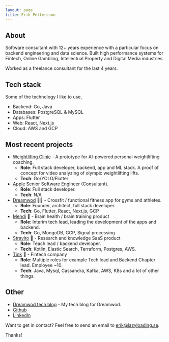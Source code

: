 ```yaml
---
layout: page
title: Erik Pettersson
---
```


## About 

Software consultant with 12+ years experience with a particular focus on backend
engineering and data science. Built high performance systems for Fintech, Online Gambling, Intellectual Property and Digital Media industries.

Worked as a freelance consultant for the last 4 years. 

## Tech stack 

Some of the technology I like to use,

* Backend: Go, Java
* Databases: PostgreSQL & MySQL
* Apps: Flutter
* Web: React, Next.js
* Cloud: AWS and GCP

## Most recent projects
* [Weightlifing Clinic](https://weightlifting-clinic.com) - A prototype for AI-powered personal weightlifting coaching.  
  * **Role**: Full stack developer, backend, app and ML stack. A proof of concept for video analyzing of olympic weightlifting lifts. 
  * **Tech**: Go/YOLO/Flutter
* [Apple](https://www.apple.com) Senior Software Engineer (Consultant).
  * **Role**: Full stack developer. 
  * **Tech**: N/A
* [Dreamwod](https://www.dreamwod.app) 🏋️‍♂️ - Crossfit / functional fitness app for gyms and athletes.
  * **Role**: Founder, architect, full stack developer. 
  * **Tech**: Go, Flutter, React, Next.js, GCP    
* [Mendi](https://www.mendi.io) 🧠  - Brain health / brain training product
  * **Role**: Interim tech lead, leading the development of the apps and backend. 
  * **Tech**: Go, MongoDB, GCP, Signal processing    
* [Stravito](https://www.stravito.com) 🔎 - Research and knowledge SaaS product
  * **Role**: Teach lead / backend developer. 
  * **Tech**: Kotlin, Elastic Search, Terraform, Postgres, AWS. 
* [Tink](https://www.tink.com) 💸 - Fintech company
  * **Role**: Multiple roles for example Tech lead and Backend Chapter lead. Employee ~10.     
  * **Tech**: Java, Mysql, Cassandra, Kafka, AWS, K8s and a lot of other things.   

## Other
* [Dreamwod tech blog](https://medium.com/dreamwod-tech) - My tech blog for Dreamwod. 
* [Github](https://github.com/eripe970)
* [LinkedIn](https://www.linkedin.com/in/eripet/) 

Want to get in contact? Feel free to send an email to [erik@lazyloading.se](mailto:erik@lazyloading.se). 

Thanks!

